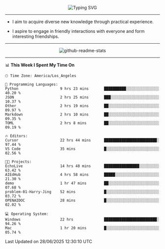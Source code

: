 <p align="center">
  <img src="https://readme-typing-svg.demolab.com?font=Fira+Code&weight=500&size=32&duration=2500&pause=1600&center=true&vCenter=true&random=false&width=1024&height=64&lines=Hi+there+%F0%9F%91%8B;I'm+delighted+you+could+make+it+here+%F0%9F%8E%89;I'm+Harry%2C+a+college+student+still+finding+my+way" alt="Typing SVG" />
</p>


---


- I aim to acquire diverse new knowledge through practical experience.

- I aspire to engage in friendly interactions with everyone and form interesting friendships.


---


<p align="center">
  <img src="https://github-readme-stats.vercel.app/api?username=Harry-Jing&show_icons=true" alt="github-readme-stats"/>
</p>


---

<!--START_SECTION:waka-->
📊 **This Week I Spent My Time On** 

```text
🕑︎ Time Zone: America/Los_Angeles

💬 Programming Languages: 
Python                   9 hrs 23 mins       ██████████░░░░░░░░░░░░░░░   40.20 % 
JSON                     2 hrs 25 mins       ███░░░░░░░░░░░░░░░░░░░░░░   10.37 % 
Other                    2 hrs 19 mins       ██░░░░░░░░░░░░░░░░░░░░░░░   09.97 % 
Markdown                 2 hrs 10 mins       ██░░░░░░░░░░░░░░░░░░░░░░░   09.35 % 
TOML                     2 hrs 8 mins        ██░░░░░░░░░░░░░░░░░░░░░░░   09.19 % 

🔥 Editors: 
Cursor                   22 hrs 44 mins      ████████████████████████░   97.44 % 
VS Code                  35 mins             █░░░░░░░░░░░░░░░░░░░░░░░░   02.56 % 

🐱‍💻 Projects: 
EchoLive                 14 hrs 48 mins      ████████████████░░░░░░░░░   63.42 % 
AIEdHub                  4 hrs 58 mins       █████░░░░░░░░░░░░░░░░░░░░   21.30 % 
demo                     1 hr 47 mins        ██░░░░░░░░░░░░░░░░░░░░░░░   07.68 % 
problem-01-Harry-Jing    52 mins             █░░░░░░░░░░░░░░░░░░░░░░░░   03.72 % 
OPENAIDOC                28 mins             █░░░░░░░░░░░░░░░░░░░░░░░░   02.02 % 

💻 Operating System: 
Windows                  22 hrs              ████████████████████████░   94.26 % 
Mac                      1 hr 20 mins        █░░░░░░░░░░░░░░░░░░░░░░░░   05.74 % 
```


 Last Updated on 28/06/2025 12:30:10 UTC
<!--END_SECTION:waka-->
